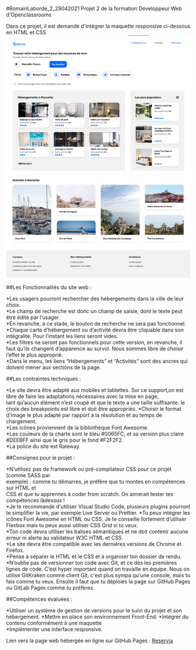 #RomainLaborde_2_29042021
Projet 2 de la formation Développeur Web d'Openclassrooms

Dans ce projet, il est demandé d'intégrer la maquette responsive ci-dessous en HTML et CSS   
![](img/model.png)

##Les Fonctionnalités du site web :  

*Les usagers pourront rechercher des hébergements dans la ville de leur choix.  
*Le champ de recherche est donc un champ de saisie, dont le texte peut être édité par l’usager.  
*En revanche, à ce stade, le bouton de recherche ne sera pas fonctionnel.  
*Chaque carte d’hébergement ou d’activité devra être cliquable dans son intégralité. Pour l’instant les liens seront vides.  
*Les filtres ne seront pas fonctionnels pour cette version, en revanche, il faut qu’ils changent d’apparence au survol. Nous sommes libre de choisir l’effet le plus approprié.  
*Dans le menu, les liens “Hébergements” et “Activités” sont des ancres qui doivent mener aux sections de la page.  
  
##Les contraintes techniques :  

*Le site devra être adapté aux mobiles et tablettes. Sur ce support,on est libre de faire les adaptations nécessaires avec la mise en page,  
tant qu’aucun élément n’est coupé et que le texte a une taille suffisante. le choix des breakpoints est libre et doit être appropriés.
*Choisir le format d'image le plus adapté par rapport à la résolution et au temps de chargement.  
*Les icônes proviennent de la bibliothèque Font Awesome.  
*Les couleurs de la charte sont le bleu #0065FC, et sa version plus claire #DEEBFF ainsi que le gris pour le fond #F2F2F2.  
*La police du site est Raleway.  

##Consignes pour le projet :  

*N’utilisez pas de framework ou pré-compilateur CSS pour ce projet (comme SASS par   
exemple) : comme tu démarres, je préfère que tu montes en compétences sur HTML et  
CSS et que tu apprennes à coder from scratch. On aimerait tester tes compétences làdessus !  
*Je te recommande d'utiliser Visual Studio Code, plusieurs plugins pourront te simplifier la
vie, par exemple Live Server ou Prettier. 
*Tu peux intégrer les icônes Font Awesome en HTML ou CSS. Je te conseille fortement
d’utiliser Flexbox mais tu peux aussi utiliser CSS Grid si tu veux.  
*Ton code devra utiliser les balises sémantiques et ne doit contenir aucune erreur ni alerte
au validateur W3C HTML et CSS.  
*Le site devra être compatible avec les dernières versions de Chrome et Firefox.  
*Pense à séparer le HTML et le CSS et à organiser ton dossier de rendu.  
*N’oublie pas de versionner ton code avec Git, et ce dès les premières lignes de code. C’est
hyper important quand on travaille en équipe. Nous on utilise GitKraken comme client Git,
c'est plus sympa qu'une console, mais tu fais comme tu veux. Ensuite il faut que tu
déploies la page sur GitHub Pages ou GitLab Pages comme tu préfères.  

##Compétences évaluées :  

*Utiliser un système de gestion de versions pour le suivi du projet et son
hébergement. 
*Mettre en place son environnement Front-End. 
*Intégrer du contenu conformément à une maquette    
*Implémenter une interface responsive. 


Lien vers la page web hébergée en ligne sur GitHub Pages : [Reservia](https://romlabo.github.io/RomainLaborde_2_29042021/)
